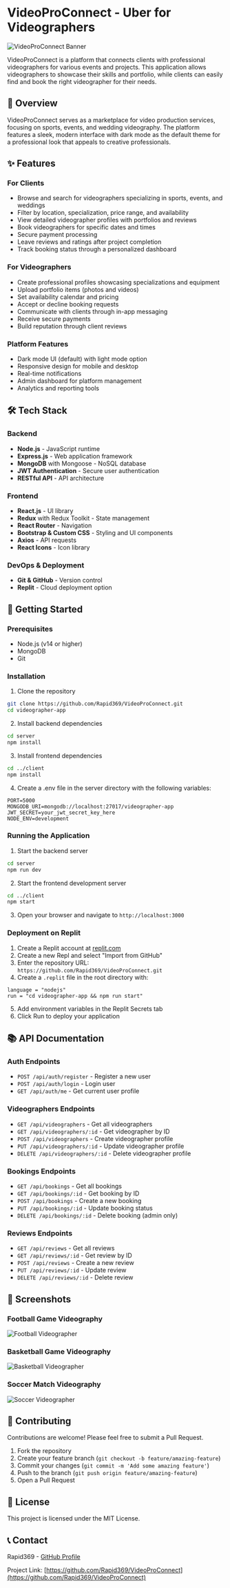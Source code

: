 # VideoProConnect - Uber for Videographers

![VideoProConnect Banner](https://images.unsplash.com/photo-1603123853880-a92fafb7809f?ixlib=rb-1.2.1&auto=format&fit=crop&w=1200&q=80)

VideoProConnect is a platform that connects clients with professional videographers for various events and projects. This application allows videographers to showcase their skills and portfolio, while clients can easily find and book the right videographer for their needs.

## 🎥 Overview

VideoProConnect serves as a marketplace for video production services, focusing on sports, events, and wedding videography. The platform features a sleek, modern interface with dark mode as the default theme for a professional look that appeals to creative professionals.

## ✨ Features

### For Clients
- Browse and search for videographers specializing in sports, events, and weddings
- Filter by location, specialization, price range, and availability
- View detailed videographer profiles with portfolios and reviews
- Book videographers for specific dates and times
- Secure payment processing
- Leave reviews and ratings after project completion
- Track booking status through a personalized dashboard

### For Videographers
- Create professional profiles showcasing specializations and equipment
- Upload portfolio items (photos and videos)
- Set availability calendar and pricing
- Accept or decline booking requests
- Communicate with clients through in-app messaging
- Receive secure payments
- Build reputation through client reviews

### Platform Features
- Dark mode UI (default) with light mode option
- Responsive design for mobile and desktop
- Real-time notifications
- Admin dashboard for platform management
- Analytics and reporting tools

## 🛠️ Tech Stack

### Backend
- **Node.js** - JavaScript runtime
- **Express.js** - Web application framework
- **MongoDB** with Mongoose - NoSQL database
- **JWT Authentication** - Secure user authentication
- **RESTful API** - API architecture

### Frontend
- **React.js** - UI library
- **Redux** with Redux Toolkit - State management
- **React Router** - Navigation
- **Bootstrap & Custom CSS** - Styling and UI components
- **Axios** - API requests
- **React Icons** - Icon library

### DevOps & Deployment
- **Git & GitHub** - Version control
- **Replit** - Cloud deployment option

## 🚀 Getting Started

### Prerequisites
- Node.js (v14 or higher)
- MongoDB
- Git

### Installation

1. Clone the repository
```bash
git clone https://github.com/Rapid369/VideoProConnect.git
cd videographer-app
```

2. Install backend dependencies
```bash
cd server
npm install
```

3. Install frontend dependencies
```bash
cd ../client
npm install
```

4. Create a .env file in the server directory with the following variables:
```
PORT=5000
MONGODB_URI=mongodb://localhost:27017/videographer-app
JWT_SECRET=your_jwt_secret_key_here
NODE_ENV=development
```

### Running the Application

1. Start the backend server
```bash
cd server
npm run dev
```

2. Start the frontend development server
```bash
cd ../client
npm start
```

3. Open your browser and navigate to `http://localhost:3000`

### Deployment on Replit

1. Create a Replit account at [replit.com](https://replit.com)
2. Create a new Repl and select "Import from GitHub"
3. Enter the repository URL: `https://github.com/Rapid369/VideoProConnect.git`
4. Create a `.replit` file in the root directory with:
```
language = "nodejs"
run = "cd videographer-app && npm run start"
```
5. Add environment variables in the Replit Secrets tab
6. Click Run to deploy your application

## 📚 API Documentation

### Auth Endpoints
- `POST /api/auth/register` - Register a new user
- `POST /api/auth/login` - Login user
- `GET /api/auth/me` - Get current user profile

### Videographers Endpoints
- `GET /api/videographers` - Get all videographers
- `GET /api/videographers/:id` - Get videographer by ID
- `POST /api/videographers` - Create videographer profile
- `PUT /api/videographers/:id` - Update videographer profile
- `DELETE /api/videographers/:id` - Delete videographer profile

### Bookings Endpoints
- `GET /api/bookings` - Get all bookings
- `GET /api/bookings/:id` - Get booking by ID
- `POST /api/bookings` - Create a new booking
- `PUT /api/bookings/:id` - Update booking status
- `DELETE /api/bookings/:id` - Delete booking (admin only)

### Reviews Endpoints
- `GET /api/reviews` - Get all reviews
- `GET /api/reviews/:id` - Get review by ID
- `POST /api/reviews` - Create a new review
- `PUT /api/reviews/:id` - Update review
- `DELETE /api/reviews/:id` - Delete review

## 📱 Screenshots

### Football Game Videography
![Football Videographer](https://images.unsplash.com/photo-1566577739112-5180d4bf9390?ixlib=rb-1.2.1&auto=format&fit=crop&w=600&q=80)

### Basketball Game Videography
![Basketball Videographer](https://images.unsplash.com/photo-1504450758481-7338eba7524a?ixlib=rb-1.2.1&auto=format&fit=crop&w=600&q=80)

### Soccer Match Videography
![Soccer Videographer](https://images.unsplash.com/photo-1517927033932-b3d18e61fb21?ixlib=rb-1.2.1&auto=format&fit=crop&w=600&q=80)

## 🤝 Contributing

Contributions are welcome! Please feel free to submit a Pull Request.

1. Fork the repository
2. Create your feature branch (`git checkout -b feature/amazing-feature`)
3. Commit your changes (`git commit -m 'Add some amazing feature'`)
4. Push to the branch (`git push origin feature/amazing-feature`)
5. Open a Pull Request

## 📝 License

This project is licensed under the MIT License.

## 📞 Contact

Rapid369 - [GitHub Profile](https://github.com/Rapid369)

Project Link: [https://github.com/Rapid369/VideoProConnect](https://github.com/Rapid369/VideoProConnect)

